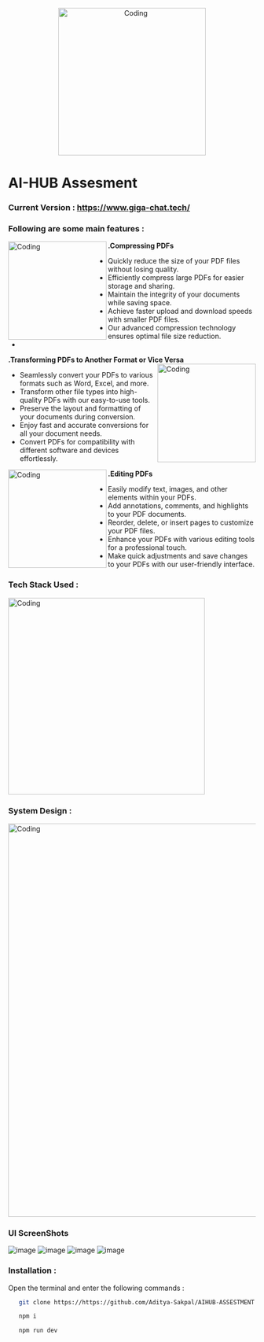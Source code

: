 <p align="center">
  <img alt="Coding" width="300" src="https://github.com/user-attachments/assets/bc502623-98a7-43fc-8b2d-f995671072d8" >
</p>


# AI-HUB Assesment

### Current Version : https://www.giga-chat.tech/

### Following are some main features :  

**.Compressing PDFs**
<img alt="Coding" align="left" width="200" src="https://github.com/user-attachments/assets/2bc85457-7d49-42a8-98e1-34c9db2fb8f3" >

- Quickly reduce the size of your PDF files without losing quality.
- Efficiently compress large PDFs for easier storage and sharing.
- Maintain the integrity of your documents while saving space.
- Achieve faster upload and download speeds with smaller PDF files.
- Our advanced compression technology ensures optimal file size reduction.
- 

**.Transforming PDFs to Another Format or Vice Versa**
<img alt="Coding" align="right" width="200" src="https://github.com/user-attachments/assets/c025d0d0-3afd-4988-a8b1-43eed7cec928" >

- Seamlessly convert your PDFs to various formats such as Word, Excel, and more.
- Transform other file types into high-quality PDFs with our easy-to-use tools.
- Preserve the layout and formatting of your documents during conversion.
- Enjoy fast and accurate conversions for all your document needs.
- Convert PDFs for compatibility with different software and devices effortlessly.

**.Editing PDFs**
<img alt="Coding" align="left" width="200" src="https://github.com/user-attachments/assets/b9624157-243f-40a0-ad2f-54ab4fca549a" >

- Easily modify text, images, and other elements within your PDFs.
- Add annotations, comments, and highlights to your PDF documents.
- Reorder, delete, or insert pages to customize your PDF files.
- Enhance your PDFs with various editing tools for a professional touch.
- Make quick adjustments and save changes to your PDFs with our user-friendly interface.

### Tech Stack Used : 
<img alt="Coding" align="center" width="400" src="https://github.com/user-attachments/assets/96010a32-d44a-4ff9-839e-b5772eb836e4" >

### System Design :
<img alt="Coding" align="center" width="800" src="https://github.com/user-attachments/assets/17048e9d-a33a-4ecb-896d-4b7c45f7e62f" >

### UI ScreenShots
![image](https://github.com/user-attachments/assets/1a34317f-ea0e-4386-8ba1-5b61beaca4cd)
![image](https://github.com/user-attachments/assets/eae0bbd7-35cc-490b-bbba-df8176f6a53f)
![image](https://github.com/user-attachments/assets/a70e1287-ae7f-4d3f-a9a7-84019a221526)
![image](https://github.com/user-attachments/assets/43bf59b4-7f51-495f-929c-6df09f5c4379)


### Installation :
Open the terminal and enter the following commands : 
```bash
   git clone https://https://github.com/Aditya-Sakpal/AIHUB-ASSESTMENT.git
```
```bash
   npm i 
```
```bash
   npm run dev
```
